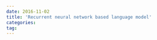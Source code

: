 ```yaml
---
date: 2016-11-02
title: 'Recurrent neural network based language model'
categories: 
tag: 
---
```

<script language="javascript" type="text/javascript">
window.location.href = "https://www.zybuluo.com/ShawnNg/note/544738"
</script>
